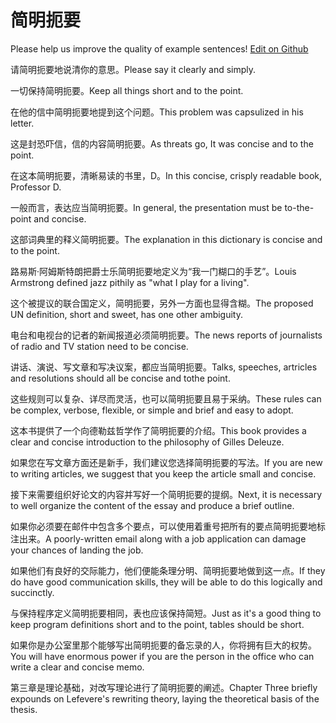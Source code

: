 # 简明扼要

Please help us improve the quality of example sentences! [Edit on Github](https://github.com/jiyushe/jiyu-example-sentence-source/blob/main/chinese/jianmingeyao.md)

<p><span class="chinese">请简明扼要地说清你的意思。</span><span class="english">Please say it clearly and simply.</span></p>

<p><span class="chinese">一切保持简明扼要。</span><span class="english">Keep all things short and to the point.</span></p>

<p><span class="chinese">在他的信中简明扼要地提到这个问题。</span><span class="english">This problem was capsulized in his letter.</span></p>

<p><span class="chinese">这是封恐吓信，信的内容简明扼要。</span><span class="english">As threats go, It was concise and to the point.</span></p>

<p><span class="chinese">在这本简明扼要，清晰易读的书里，D。</span><span class="english">In this concise, crisply readable book, Professor D.</span></p>

<p><span class="chinese">一般而言，表达应当简明扼要。</span><span class="english">In general, the presentation must be to-the-point and concise.</span></p>

<p><span class="chinese">这部词典里的释义简明扼要。</span><span class="english">The explanation in this dictionary is concise and to the point.</span></p>

<p><span class="chinese">路易斯·阿姆斯特朗把爵士乐简明扼要地定义为“我一门糊口的手艺”。</span><span class="english">Louis Armstrong defined jazz pithily as "what I play for a living".</span></p>

<p><span class="chinese">这个被提议的联合国定义，简明扼要，另外一方面也显得含糊。</span><span class="english">The proposed UN definition, short and sweet, has one other ambiguity.</span></p>

<p><span class="chinese">电台和电视台的记者的新闻报道必须简明扼要。</span><span class="english">The news reports of journalists of radio and TV station need to be concise.</span></p>

<p><span class="chinese">讲话、演说、写文章和写决议案，都应当简明扼要。</span><span class="english">Talks, speeches, artricles and resolutions should all be concise and tothe point.</span></p>

<p><span class="chinese">这些规则可以复杂、详尽而灵活，也可以简明扼要且易于采纳。</span><span class="english">These rules can be complex, verbose, flexible, or simple and brief and easy to adopt.</span></p>

<p><span class="chinese">这本书提供了一个向德勒兹哲学作了简明扼要的介绍。</span><span class="english">This book provides a clear and concise introduction to the philosophy of Gilles Deleuze.</span></p>

<p><span class="chinese">如果您在写文章方面还是新手，我们建议您选择简明扼要的写法。</span><span class="english">If you are new to writing articles, we suggest that you keep the article small and concise.</span></p>

<p><span class="chinese">接下来需要组织好论文的内容并写好一个简明扼要的提纲。</span><span class="english">Next, it is necessary to well organize the content of the essay and produce a brief outline.</span></p>

<p><span class="chinese">如果你必须要在邮件中包含多个要点，可以使用着重号把所有的要点简明扼要地标注出来。</span><span class="english">A poorly-written email along with a job application can damage your chances of landing the job.</span></p>

<p><span class="chinese">如果他们有良好的交际能力，他们便能条理分明、简明扼要地做到这一点。</span><span class="english">If they do have good communication skills, they will be able to do this logically and succinctly.</span></p>

<p><span class="chinese">与保持程序定义简明扼要相同，表也应该保持简短。</span><span class="english">Just as it's a good thing to keep program definitions short and to the point, tables should be short.</span></p>

<p><span class="chinese">如果你是办公室里那个能够写出简明扼要的备忘录的人，你将拥有巨大的权势。</span><span class="english">You will have enormous power if you are the person in the office who can write a clear and concise memo.</span></p>

<p><span class="chinese">第三章是理论基础，对改写理论进行了简明扼要的阐述。</span><span class="english">Chapter Three briefly expounds on Lefevere's rewriting theory, laying the theoretical basis of the thesis.</span></p>


